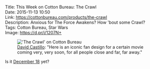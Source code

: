 Title: This Week on Cotton Bureau: The Crawl  
Date: 2015-11-13 10:50  
Link: https://cottonbureau.com/products/the-crawl  
Description: Anxious for The Force Awakens? How 'bout some Crawl?  
Tags: Cotton Bureau, Star Wars  
Image: https://d.pr/i/1207N+  

<figure>
	<img src="https://d.pr/i/1207N+" alt="'The Crawl' on Cotton Bureau" title="'The Crawl' on Cotton Bureau">
	<figcaption><a href="http://twitter.com/hellacastle" title="The designer's Twitter account">David Castillo</a>: "Here is an iconic fan design for a certain movie coming very, very soon, for all people close and far, far away."</figcaption>
</figure>

Is it [December 18][1] yet?

[1]: http://www.fandango.com/starwars:theforceawakens_169229/movieoverview "Star Wars opening day"
